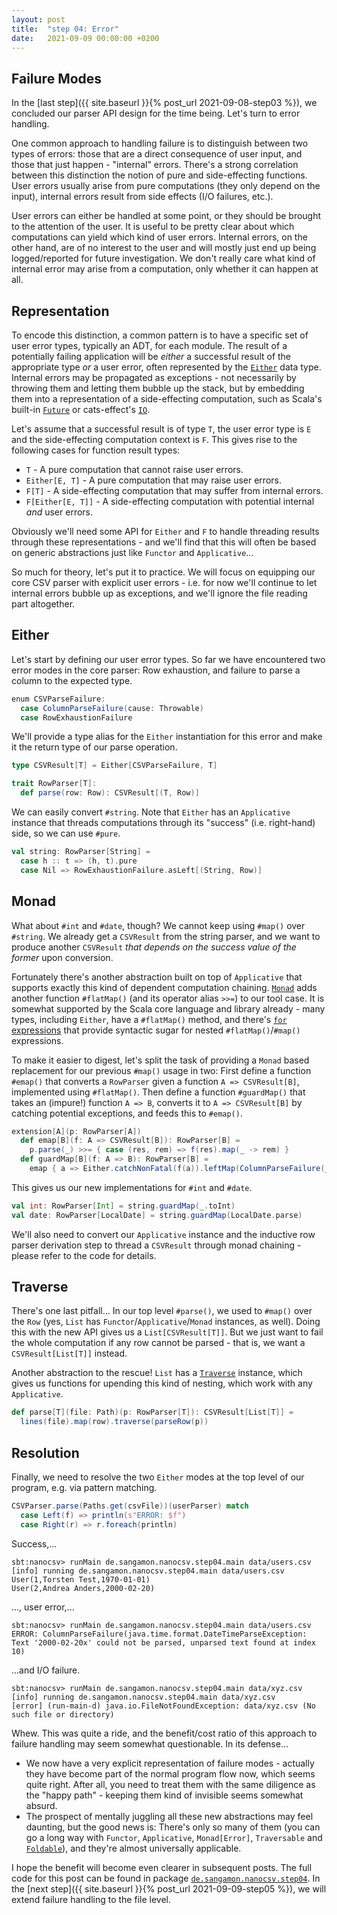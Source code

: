 ```yaml
---
layout: post
title:  "step 04: Error"
date:   2021-09-09 00:00:00 +0200
---
```


## Failure Modes

In the [last step]({{ site.baseurl }}{% post_url 2021-09-08-step03 %}), we concluded our
parser API design for the time being. Let's turn to error handling.

One common approach to handling failure is to distinguish between two types of errors:
those that are a direct consequence of user input, and those that just happen - "internal" errors.
There's a strong correlation between this distinction the notion of pure and side-effecting
functions. User errors usually arise from pure computations (they only depend on the input),
internal errors result from side effects (I/O failures, etc.).

User errors can either be handled at some point, or they should be brought to the attention of
the user. It is useful to be pretty clear about which computations can yield which kind of user
errors. Internal errors, on the other hand, are of no interest to the user and will mostly just
end up being logged/reported for future investigation. We don't really care what kind of internal
error may arise from a computation, only whether it can happen at all.

## Representation

To encode this distinction, a common pattern is to have a specific set of user error
types, typically an ADT, for each module. The result of a potentially failing application
will be _either_ a successful result of the appropriate type _or_ a user error, often
represented by the [`Either`](https://www.scala-lang.org/api/current/scala/util/Either.html)
data type. Internal errors may be propagated as exceptions - not necessarily by throwing
them and letting them bubble up the stack, but by embedding them into a representation
of a side-effecting computation, such as Scala's built-in 
[`Future`](https://www.scala-lang.org/api/current/scala/concurrent/Future.html) or cats-effect's 
[`IO`](https://typelevel.org/cats-effect/api/3.x/cats/effect/IO.html).

Let's assume that a successful result is of type `T`, the user error type is `E` and the
side-effecting computation context is `F`. This gives rise to the following cases for
function result types:

- `T` - A pure computation that cannot raise user errors.
- `Either[E, T]` - A pure computation that may raise user errors.
- `F[T]` - A side-effecting computation that may suffer from internal errors.
- `F[Either[E, T]]` - A side-effecting computation with potential internal _and_ user errors.

Obviously we'll need some API for `Either` and `F` to handle threading results through these
representations - and we'll find that this will often be based on generic abstractions just
like `Functor` and `Applicative`...

So much for theory, let's put it to practice. We will focus on equipping our core CSV parser
with explicit user errors - i.e. for now we'll continue to let internal errors bubble up as
exceptions, and we'll ignore the file reading part altogether.

## Either

Let's start by defining our user error types. So far we have encountered two error modes
in the core parser: Row exhaustion, and failure to parse a column to the expected type.

```scala
enum CSVParseFailure:
  case ColumnParseFailure(cause: Throwable)
  case RowExhaustionFailure
```

We'll provide a type alias for the `Either` instantiation for this error and make it the return
type of our parse operation.

```scala
type CSVResult[T] = Either[CSVParseFailure, T]

trait RowParser[T]:
  def parse(row: Row): CSVResult[(T, Row)]
```

We can easily convert `#string`. Note that `Either` has an `Applicative` instance that threads computations
through its "success" (i.e. right-hand) side, so we can use `#pure`.

```scala
val string: RowParser[String] =
  case h :: t => (h, t).pure
  case Nil => RowExhaustionFailure.asLeft[(String, Row)]
```

## Monad

What about `#int` and `#date`, though? We cannot keep using `#map()` over `#string`.
We already get a `CSVResult` from the string parser, and we want to produce another `CSVResult` _that
depends on the success value of the former_ upon conversion.

Fortunately there's another abstraction
built on top of `Applicative` that supports exactly this kind of dependent computation chaining.
[`Monad`](https://typelevel.org/cats/typeclasses/monad.html) adds another function `#flatMap()` (and
its operator alias `>>=`) to our tool case. It is somewhat supported by the Scala core language and
library already - many types, including `Either`, have a `#flatMap()` method, and there's 
[`for` expressions](https://docs.scala-lang.org/scala3/book/taste-control-structures.html#for-loops-and-expressions)
that provide syntactic sugar for nested `#flatMap()`/`#map()` expressions. 

To make it easier to digest, let's split the task of providing a `Monad` based replacement for our previous
`#map()` usage in two: First define a function `#emap()` that converts a `RowParser` given a function
`A => CSVResult[B]`, implemented using `#flatMap()`. Then define a function `#guardMap()` that takes an
(impure!) function `A => B`, converts it to `A => CSVResult[B]` by catching potential exceptions, and feeds
this to `#emap()`.

```scala
extension[A](p: RowParser[A])
  def emap[B](f: A => CSVResult[B]): RowParser[B] =
    p.parse(_) >>= { case (res, rem) => f(res).map(_ -> rem) }
  def guardMap[B](f: A => B): RowParser[B] =
    emap { a => Either.catchNonFatal(f(a)).leftMap(ColumnParseFailure(_)) }
```

This gives us our new implementations for `#int` and `#date`.

```scala
val int: RowParser[Int] = string.guardMap(_.toInt)
val date: RowParser[LocalDate] = string.guardMap(LocalDate.parse)
```

We'll also need to convert our `Applicative` instance and the inductive row parser derivation
step to thread a `CSVResult` through monad chaining - please refer to the code for details.

## Traverse

There's one last pitfall... In our top level `#parse()`, we used to `#map()` over the `Row` (yes, `List` has
`Functor`/`Applicative`/`Monad` instances, as well). Doing this with the new API gives us a
`List[CSVResult[T]]`. But we just want to fail the whole computation if any row cannot be parsed -
that is, we want a `CSVResult[List[T]]` instead.

Another abstraction to the rescue! `List` has a [`Traverse`](https://typelevel.org/cats/typeclasses/traverse.html)
instance, which gives us functions for upending this kind of nesting, which work with any `Applicative`.

```scala
def parse[T](file: Path)(p: RowParser[T]): CSVResult[List[T]] =
  lines(file).map(row).traverse(parseRow(p))
```

## Resolution

Finally, we need to resolve the two `Either` modes at the top level of our program, e.g. via
pattern matching.

```scala
CSVParser.parse(Paths.get(csvFile))(userParser) match
  case Left(f) => println(s"ERROR: $f")
  case Right(r) => r.foreach(println)
```

Success,...

```
sbt:nanocsv> runMain de.sangamon.nanocsv.step04.main data/users.csv
[info] running de.sangamon.nanocsv.step04.main data/users.csv
User(1,Torsten Test,1970-01-01)
User(2,Andrea Anders,2000-02-20)
```

..., user error,...

```
sbt:nanocsv> runMain de.sangamon.nanocsv.step04.main data/users.csv
ERROR: ColumnParseFailure(java.time.format.DateTimeParseException: Text '2000-02-20x' could not be parsed, unparsed text found at index 10)
```

...and I/O failure.

```
sbt:nanocsv> runMain de.sangamon.nanocsv.step04.main data/xyz.csv
[info] running de.sangamon.nanocsv.step04.main data/xyz.csv
[error] (run-main-d) java.io.FileNotFoundException: data/xyz.csv (No such file or directory)
```

Whew. This was quite a ride, and the benefit/cost ratio of this approach to failure handling may seem
somewhat questionable. In its defense...

- We now have a very explicit representation of failure modes - actually they have become part of
  the normal program flow now, which seems quite right. After all, you need to treat them with the same
  diligence as the "happy path" - keeping them kind of invisible seems somewhat absurd.
- The prospect of mentally juggling all these new abstractions may feel daunting, but the good news is:
  There's only so many of them (you can go a long way with `Functor`, `Applicative`, `Monad[Error]`,
  `Traversable` and [`Foldable`]()), and they're almost universally applicable.

I hope the benefit will become even clearer in subsequent posts. The full code for this post can be found in package
[`de.sangamon.nanocsv.step04`](https://github.com/sangamon/nanocsv/tree/main/src/main/scala/de/sangamon/nanocsv/step04).
In the [next step]({{ site.baseurl }}{% post_url 2021-09-09-step05 %}), we will extend failure handling to the file level.
